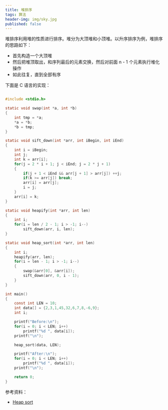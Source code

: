 ```yaml
---
title: 堆排序
tags: 算法
header-img: img/sky.jpg
published: false
---
```


堆排序利用堆的性质进行排序。堆分为大顶堆和小顶堆。以升序排序为例，堆排序的思路如下：

* 首先构造一个大顶堆
* 然后把堆顶取出，和序列最后的元素交换，然后对前面 n - 1 个元素执行堆化操作
* 如此往复，直到全部有序


下面是 C 语言的实现：


```c

#include <stdio.h>

static void swap(int *a, int *b)
{
	int tmp = *a;
	*a = *b;
	*b = tmp;
}

static void sift_down(int *arr, int iBegin, int iEnd)
{
	int i = iBegin;
	int j;
	int k = arr[i];
	for(j = 2 * i + 1; j < iEnd; j = 2 * j + 1)
	{
		if(j + 1 < iEnd && arr[j + 1] > arr[j]) ++j;
		if(k >= arr[j]) break;
		arr[i] = arr[j];
		i = j;
	}
	arr[i] = k;
}

static void heapify(int *arr, int len)
{
	int i;
	for(i = len / 2 - 1; i > -1; i--)
		sift_down(arr, i, len);
}

static void heap_sort(int *arr, int len)
{
	int i;
	heapify(arr, len);
	for(i = len - 1; i > -1; i--)
	{
		swap(&arr[0], &arr[i]);
		sift_down(arr, 0, i - 1);
	}
}

int main()
{
	const int LEN = 10;
	int data[] = {2,3,1,45,32,6,7,8,-6,9};
	int i;

	printf("Before:\n");
	for(i = 0; i < LEN; i++)
		printf("%d ", data[i]);
	printf("\n");

	heap_sort(data, LEN);

	printf("After:\n");
	for(i = 0; i < LEN; i++)
		printf("%d ", data[i]);
	printf("\n");

	return 0;
}

```


参考资料：

+ [Heap sort](https://en.wikipedia.org/wiki/Heapsort)
